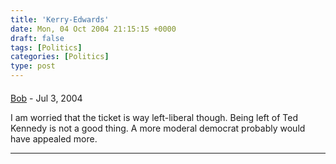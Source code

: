 ```yaml
---
title: 'Kerry-Edwards'
date: Mon, 04 Oct 2004 21:15:15 +0000
draft: false
tags: [Politics]
categories: [Politics]
type: post
---
```



#### 
[Bob]( "") - <time datetime="2004-07-07 10:37:56">Jul 3, 2004</time>

I am worried that the ticket is way left-liberal though. Being left of Ted Kennedy is not a good thing. A more moderal democrat probably would have appealed more.
<hr />

